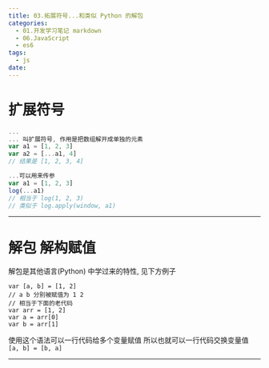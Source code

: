 ```yaml
---
title: 03.拓展符号...和类似 Python 的解包
categories:
  - 01.开发学习笔记 markdown
  - 06.JavaScript
  - es6
tags:
  - js
date:
---
```


# 扩展符号

```JavaScript
...
... 叫扩展符号, 作用是把数组解开成单独的元素
var a1 = [1, 2, 3]
var a2 = [...a1, 4]
// 结果是 [1, 2, 3, 4]

...可以用来传参
var a1 = [1, 2, 3]
log(...a1)
// 相当于 log(1, 2, 3)
// 类似于 log.apply(window, a1)
```

------------------

# 解包 解构赋值
解包是其他语言(Python) 中学过来的特性, 见下方例子
    
    var [a, b] = [1, 2]
    // a b 分别被赋值为 1 2
    // 相当于下面的老代码
    var arr = [1, 2]
    var a = arr[0]
    var b = arr[1]

使用这个语法可以一行代码给多个变量赋值
所以也就可以一行代码交换变量值
` [a, b] = [b, a] `

------------------

